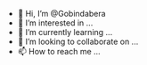 - 👋 Hi, I’m @Gobindabera
- 👀 I’m interested in ...
- 🌱 I’m currently learning ...
- 💞️ I’m looking to collaborate on ...
- 📫 How to reach me ...

<!---
Gobindabera/Gobindabera is a ✨ special ✨ repository because its `README.md` (this file) appears on your GitHub profile.
You can click the Preview link to take a look at your changes.
--->
